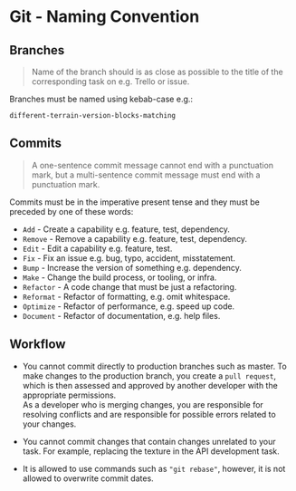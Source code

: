 # Git - Naming Convention

## Branches
> Name of the branch should is as close as possible to the title of the corresponding task on e.g. Trello or issue.

Branches must be named using kebab-case e.g.:
```
different-terrain-version-blocks-matching
```

## Commits
> A one-sentence commit message cannot end with a punctuation mark, but a multi-sentence commit message must end with a punctuation mark.

Commits must be in the imperative present tense and they must be preceded by one of these words:
* `Add` - Create a capability e.g. feature, test, dependency.
* `Remove` - Remove a capability e.g. feature, test, dependency.
* `Edit` - Edit a capability e.g. feature, test.
* `Fix` - Fix an issue e.g. bug, typo, accident, misstatement.
* `Bump` - Increase the version of something e.g. dependency.
* `Make` - Change the build process, or tooling, or infra.
* `Refactor` - A code change that must be just a refactoring.
* `Reformat` - Refactor of formatting, e.g. omit whitespace.
* `Optimize` - Refactor of performance, e.g. speed up code.
* `Document` - Refactor of documentation, e.g. help files.

## Workflow
* You cannot commit directly to production branches such as master. To make changes to the production branch, you create a `pull request`, which is then assessed and approved by another developer with the appropriate permissions.<br>
As a developer who is merging changes, you are responsible for resolving conflicts and are responsible for possible errors related to your changes.

* You cannot commit changes that contain changes unrelated to your task. For example, replacing the texture in the API development task.

* It is allowed to use commands such as `"git rebase"`, however, it is not allowed to overwrite commit dates.
